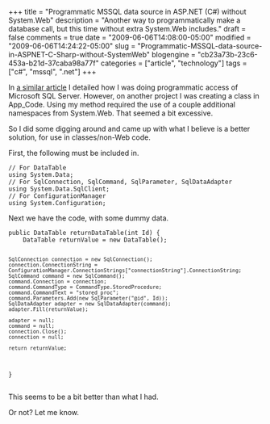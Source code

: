 +++
title = "Programmatic MSSQL data source in ASP.NET (C#) without System.Web"
description = "Another way to programmatically make a database call, but this time without extra System.Web includes."
draft = false
comments = true
date = "2009-06-06T14:08:00-05:00"
modified = "2009-06-06T14:24:22-05:00"
slug = "Programmatic-MSSQL-data-source-in-ASPNET-C-Sharp-without-SystemWeb"
blogengine = "cb23a73b-23c6-453a-b21d-37caba98a77f"
categories = ["article", "technology"]
tags = ["c#", "mssql", ".net"]
+++

<p>In <a href="http://strivinglife.com/words/post/Programmatic-MSSQL-data-source-in-ASPNET-C-Sharp.aspx">a similar article</a> I detailed how I was doing programmatic access of Microsoft SQL Server. However, on another project I was creating a class in App_Code. Using my method required the use of a couple additional namespaces from System.Web. That seemed a bit excessive.</p>
<p>So I did some digging around and came up with what I believe is a better solution, for use in classes/non-Web code.</p>
<p>First, the following must be included in.</p>
<pre class="code"><code class="csharp">// For DataTable
using System.Data;
// For SqlConnection, SqlCommand, SqlParameter, SqlDataAdapter
using System.Data.SqlClient;
// For ConfigurationManager
using System.Configuration;</code></pre>
<p>Next we have the code, with some dummy data.</p>
<pre class="code"><code class="csharp">public DataTable returnDataTable(int Id) {
	DataTable returnValue = new DataTable();

	SqlConnection connection = new SqlConnection();
	connection.ConnectionString = ConfigurationManager.ConnectionStrings["connectionString"].ConnectionString;
	SqlCommand command = new SqlCommand();
	command.Connection = connection;
	command.CommandType = CommandType.StoredProcedure;
	command.CommandText = "stored_proc";
	command.Parameters.Add(new SqlParameter("@id", Id));
	SqlDataAdapter adapter = new SqlDataAdapter(command);
	adapter.Fill(returnValue);

	adapter = null;
	command = null;
	connection.Close();
	connection = null;

	return returnValue;
}</code></pre>
<p>This seems to&nbsp;be a bit better than what I had.</p>
<p>Or not? Let me know.</p>
